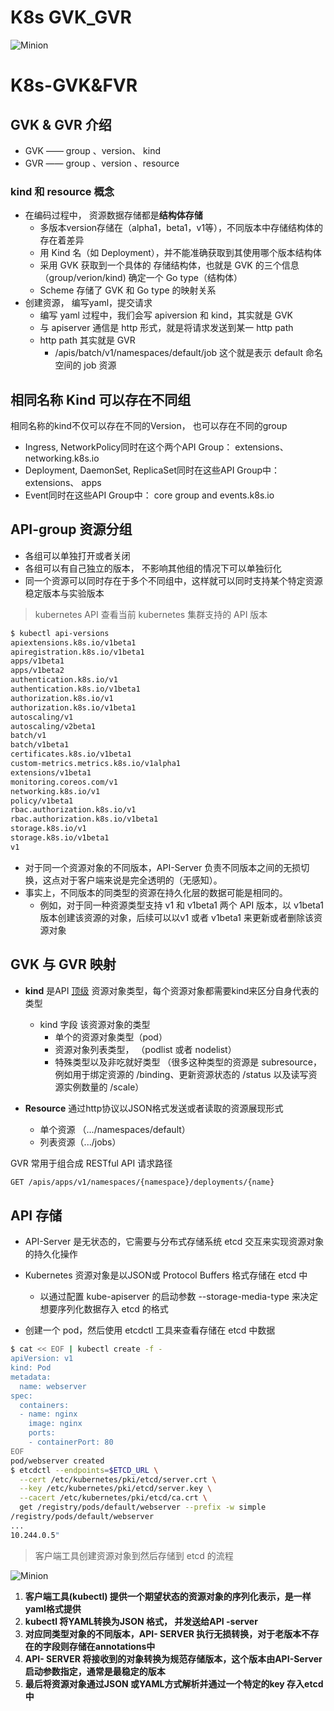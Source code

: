 # K8s GVK_GVR

![Minion](https://images.unsplash.com/photo-1667372459510-55b5e2087cd0?ixlib=rb-4.0.3&ixid=M3wxMjA3fDB8MHxwaG90by1wYWdlfHx8fGVufDB8fHx8fA%3D%3D&auto=format&fit=crop&w=1932&q=80)
# K8s-GVK&FVR
## GVK & GVR 介绍
* GVK —— group 、version、 kind
* GVR —— group 、version 、resource

<!--more-->
### kind 和 resource 概念

* 在编码过程中， 资源数据存储都是**结构体存储**
    * 多版本version存储在（alpha1，beta1，v1等），不同版本中存储结构体的存在着差异
    * 用 Kind 名（如 Deployment），并不能准确获取到其使用哪个版本结构体
    * 采用 GVK 获取到一个具体的 存储结构体，也就是 GVK 的三个信息（group/verion/kind) 确定一个 Go type（结构体）
    * Scheme 存储了 GVK 和 Go type 的映射关系
* 创建资源， 编写yaml，提交请求
    * 编写 yaml 过程中，我们会写 apiversion 和 kind，其实就是 GVK
    * 与 apiserver 通信是 http 形式，就是将请求发送到某一 http path
    * http path 其实就是 GVR
        * /apis/batch/v1/namespaces/default/job 这个就是表示 default 命名空间的 job 资源 

## 相同名称 Kind 可以存在不同组
相同名称的kind不仅可以存在不同的Version， 也可以存在不同的group
* Ingress, NetworkPolicy同时在这个两个API Group： extensions、 networking.k8s.io
* Deployment, DaemonSet, ReplicaSet同时在这些API Group中：extensions、 apps
* Event同时在这些API Group中： core group and events.k8s.io

## API-group 资源分组
* 各组可以单独打开或者关闭
* 各组可以有自己独立的版本， 不影响其他组的情况下可以单独衍化
* 同一个资源可以同时存在于多个不同组中，这样就可以同时支持某个特定资源稳定版本与实验版本

> kubernetes API 
> 查看当前 kubernetes 集群支持的 API 版本
```bash
$ kubectl api-versions
apiextensions.k8s.io/v1beta1
apiregistration.k8s.io/v1beta1
apps/v1beta1
apps/v1beta2
authentication.k8s.io/v1
authentication.k8s.io/v1beta1
authorization.k8s.io/v1
authorization.k8s.io/v1beta1
autoscaling/v1
autoscaling/v2beta1
batch/v1
batch/v1beta1
certificates.k8s.io/v1beta1
custom-metrics.metrics.k8s.io/v1alpha1
extensions/v1beta1
monitoring.coreos.com/v1
networking.k8s.io/v1
policy/v1beta1
rbac.authorization.k8s.io/v1
rbac.authorization.k8s.io/v1beta1
storage.k8s.io/v1
storage.k8s.io/v1beta1
v1
```

* 对于同一个资源对象的不同版本，API-Server 负责不同版本之间的无损切换，这点对于客户端来说是完全透明的（无感知）。
* 事实上，不同版本的同类型的资源在持久化层的数据可能是相同的。
    * 例如，对于同一种资源类型支持 v1 和 v1beta1 两个 API 版本，以 v1beta1 版本创建该资源的对象，后续可以以v1 或者 v1beta1 来更新或者删除该资源对象
    
## GVK 与 GVR 映射
* **kind** 是API <u>顶级</u> 资源对象类型，每个资源对象都需要kind来区分自身代表的类型
    * kind 字段 该资源对象的类型
        * 单个的资源对象类型（pod）
        * 资源对象列表类型， （podlist 或者 nodelist）
        * 特殊类型以及非吃就好类型 （很多这种类型的资源是 subresource， 例如用于绑定资源的 /binding、更新资源状态的 /status 以及读写资源实例数量的 /scale）

* **Resource**  通过http协议以JSON格式发送或者读取的资源展现形式
    * 单个资源 （.../namespaces/default）
    * 列表资源（.../jobs）

GVR 常用于组合成 RESTful API 请求路径
```bash
GET /apis/apps/v1/namespaces/{namespace}/deployments/{name}
```

## API 存储
*  API-Server 是无状态的，它需要与分布式存储系统 etcd 交互来实现资源对象的持久化操作
*  Kubernetes 资源对象是以JSON或  Protocol Buffers 格式存储在 etcd 中
    *  以通过配置 kube-apiserver 的启动参数 --storage-media-type 来决定想要序列化数据存入 etcd 的格式

* 创建一个 pod，然后使用 etcdctl 工具来查看存储在 etcd 中数据
```bash
$ cat << EOF | kubectl create -f -
apiVersion: v1
kind: Pod
metadata:
  name: webserver
spec:
  containers:
  - name: nginx
    image: nginx
    ports:
    - containerPort: 80
EOF
pod/webserver created
$ etcdctl --endpoints=$ETCD_URL \
  --cert /etc/kubernetes/pki/etcd/server.crt \
  --key /etc/kubernetes/pki/etcd/server.key \
  --cacert /etc/kubernetes/pki/etcd/ca.crt \
  get /registry/pods/default/webserver --prefix -w simple
/registry/pods/default/webserver
...
10.244.0.5"
```

> 客户端工具创建资源对象到然后存储到 etcd 的流程

![Minion](https://img-blog.csdnimg.cn/img_convert/1ebad43cb82706dac0885871582c1a14.png)

1. **客户端工具(kubectl) 提供一个期望状态的资源对象的序列化表示，是一样yaml格式提供**
2. **kubectl 将YAML转换为JSON 格式， 并发送给API -server**
3. **对应同类型对象的不同版本，API- SERVER 执行无损转换，对于老版本不存在的字段则存储在annotations中**
4. **API- SERVER 将接收到的对象转换为规范存储版本，这个版本由API-Server启动参数指定，通常是最稳定的版本**
5. **最后将资源对象通过JSON 或YAML方式解析并通过一个特定的key 存入etcd中** 
